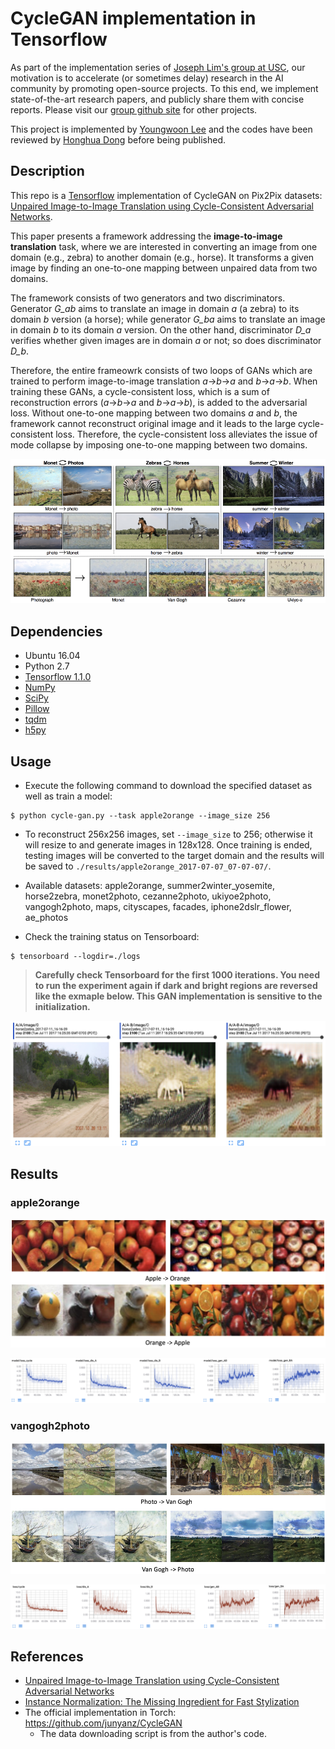 # CycleGAN implementation in Tensorflow

As part of the implementation series of [Joseph Lim's group at USC](http://csail.mit.edu/~lim), our motivation is to accelerate (or sometimes delay) research in the AI community by promoting open-source projects. To this end, we implement state-of-the-art research papers, and publicly share them with concise reports. Please visit our [group github site](https://github.com/gitlimlab) for other projects.

This project is implemented by [Youngwoon Lee](https://github.com/youngwoon) and the codes have been reviewed by [Honghua Dong](https://github.com/dhh1995) before being published.

## Description

This repo is a [Tensorflow](https://www.tensorflow.org/) implementation of CycleGAN on Pix2Pix datasets: [Unpaired Image-to-Image Translation using Cycle-Consistent Adversarial Networks](https://arxiv.org/abs/1703.10593).

This paper presents a framework addressing the **image-to-image translation** task, where we are interested in converting an image from one domain (e.g., zebra) to another domain (e.g., horse). It transforms a given image by finding an one-to-one mapping between unpaired data from two domains.

The framework consists of two generators and two discriminators. Generator *G_ab* aims to translate an image in domain *a* (a zebra) to its domain *b* version (a horse); while generator *G_ba* aims to translate an image in domain *b* to its domain *a* version. On the other hand, discriminator *D_a* verifies whether given images are in domain *a* or not; so does discriminator *D_b*. 

Therefore, the entire frameowrk consists of two loops of GANs which are trained to perform image-to-image translation *a*->*b*->*a* and *b*->*a*->*b*. When training these GANs, a cycle-consistent loss, which is a sum of reconstruction errors (*a*->*b*->*a* and *b*->*a*->*b*), is added to the adversarial loss. Without one-to-one mapping between two domains *a* and *b*, the framework cannot reconstruct original image and it leads to the large cycle-consistent loss. Therefore, the cycle-consistent loss alleviates the issue of mode collapse by imposing one-to-one mapping between two domains.

![paper-figure](assets/paper-figure.png)

## Dependencies

- Ubuntu 16.04
- Python 2.7
- [Tensorflow 1.1.0](https://www.tensorflow.org/)
- [NumPy](https://pypi.python.org/pypi/numpy)
- [SciPy](https://pypi.python.org/pypi/scipy)
- [Pillow](https://pillow.readthedocs.io/en/4.0.x/)
- [tqdm](https://github.com/tqdm/tqdm)
- [h5py](http://docs.h5py.org/en/latest/)

## Usage

- Execute the following command to download the specified dataset as well as train a model:

```
$ python cycle-gan.py --task apple2orange --image_size 256
```

- To reconstruct 256x256 images, set `--image_size` to 256; otherwise it will resize to and generate images in 128x128.
  Once training is ended, testing images will be converted to the target domain and the results will be saved to `./results/apple2orange_2017-07-07_07-07-07/`.
- Available datasets: apple2orange, summer2winter_yosemite, horse2zebra, monet2photo, cezanne2photo, ukiyoe2photo, vangogh2photo, maps, cityscapes, facades, iphone2dslr_flower, ae_photos


- Check the training status on Tensorboard:

```
$ tensorboard --logdir=./logs
```

> **Carefully check Tensorboard for the first 1000 iterations. You need to run the experiment again if dark and bright regions are reversed like the exmaple below. This GAN implementation is sensitive to the initialization.**

![wrong-example](assets/wrong-initialization.png)

## Results

### apple2orange

![apple2orange](assets/apple2orange.png)

![training-apple2orange.png](assets/training-apple2orange.png)

### vangogh2photo

![vangogh2photo](assets/vangogh2photo.png)

![training-vangogh2photo](assets/training-vangogh2photo.png)

## References

- [Unpaired Image-to-Image Translation using Cycle-Consistent Adversarial Networks](https://arxiv.org/abs/1703.10593)
- [Instance Normalization: The Missing Ingredient for Fast Stylization](https://arxiv.org/abs/1607.08022)
- The official implementation in Torch: https://github.com/junyanz/CycleGAN
  - The data downloading script is from the author's code.

